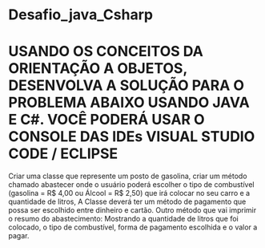 # Desafio_java_Csharp

<h1>
USANDO OS CONCEITOS DA ORIENTAÇÃO A OBJETOS, DESENVOLVA A SOLUÇÃO 
PARA O PROBLEMA ABAIXO USANDO JAVA E C#. VOCÊ PODERÁ USAR O CONSOLE 
DAS IDEs VISUAL STUDIO CODE / ECLIPSE
</h1>

<p>
Criar uma classe que represente um posto de gasolina, criar um método chamado abastecer
onde o usuário poderá escolher o tipo de combustível (gasolina = R$ 4,00 ou Álcool = R$
2,50) que irá colocar no seu carro e a quantidade de litros, A Classe deverá ter um método
de pagamento que possa ser escolhido entre dinheiro e cartão. Outro método que vai
imprimir o resumo do abastecimento: Mostrando a quantidade de litros que foi colocado, o
tipo de combustível, forma de pagamento escolhida e o valor a pagar.
</p>
